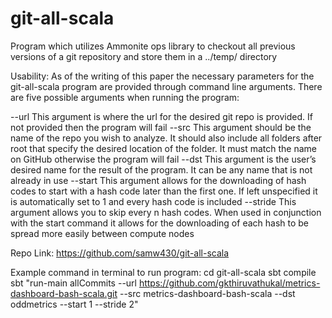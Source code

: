 # git-all-scala
Program which utilizes Ammonite ops library to checkout all previous versions of a git repository and store them in a ../temp/ directory

Usability: 
	As of the writing of this paper the necessary parameters for the git-all-scala program are provided through command line arguments.  There are five possible arguments when running the program:

--url  This argument is where the url for the desired git repo is provided.  If not provided then the program will fail 
--src This argument should be the name of the repo you wish to analyze.  It should also include all folders after root that specify the desired location of the folder.  It must match the name on GitHub otherwise the program will fail
--dst This argument is the user’s desired name for the result of the program.  It can be any name that is not already in use 
--start This argument allows for the downloading of hash codes to start with a hash code later than the first one.  If left unspecified it is automatically set to 1 and every hash code is included
--stride This argument allows you to skip every n hash codes.  When used in conjunction with the start command it allows for the downloading of each hash to be spread more easily between compute nodes 

Repo Link: https://github.com/samw430/git-all-scala

Example command in terminal to run program:
cd git-all-scala
sbt compile
sbt "run-main allCommits --url https://github.com/gkthiruvathukal/metrics-dashboard-bash-scala.git  --src metrics-dashboard-bash-scala --dst oddmetrics --start 1 --stride 2"
